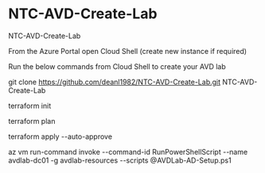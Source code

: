# NTC-AVD-Create-Lab
NTC-AVD-Create-Lab

From the Azure Portal open Cloud Shell (create new instance if required)

Run the below commands from Cloud Shell to create your AVD lab

git clone https://github.com/deanl1982/NTC-AVD-Create-Lab.git NTC-AVD-Create-Lab

terraform init

terraform plan

terraform apply --auto-approve

az vm run-command invoke  --command-id RunPowerShellScript --name avdlab-dc01 -g avdlab-resources --scripts @AVDLab-AD-Setup.ps1
